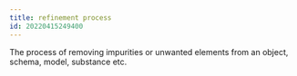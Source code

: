 ```yaml
---
title: refinement process
id: 20220415249400
---
```


The process of removing impurities or unwanted elements from an object, schema, model, substance etc.
